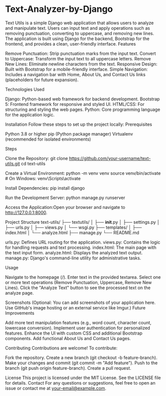 # Text-Analyzer-by-Django
Text Utils is a simple Django web application that allows users to analyze and manipulate text. Users can input text and apply operations such as removing punctuation, converting to uppercase, and removing new lines. The application is built using Django for the backend, Bootstrap for the frontend, and provides a clean, user-friendly interface.
Features

Remove Punctuation: Strip punctuation marks from the input text.
Convert to Uppercase: Transform the input text to all uppercase letters.
Remove New Lines: Eliminate newline characters from the text.
Responsive Design: Built with Bootstrap for a mobile-friendly interface.
Simple Navigation: Includes a navigation bar with Home, About Us, and Contact Us links (placeholders for future expansion).

Technologies Used

Django: Python-based web framework for backend development.
Bootstrap 5: Frontend framework for responsive and styled UI.
HTML/CSS: For structuring and styling the web pages.
Python: Core programming language for the application logic.

Installation
Follow these steps to set up the project locally:
Prerequisites

Python 3.8 or higher
pip (Python package manager)
Virtualenv (recommended for isolated environments)

Steps

Clone the Repository:
git clone https://github.com/your-username/text-utils.git
cd text-utils


Create a Virtual Environment:
python -m venv venv
source venv/bin/activate  # On Windows: venv\Scripts\activate


Install Dependencies:
pip install django


Run the Development Server:
python manage.py runserver


Access the Application:Open your browser and navigate to http://127.0.0.1:8000.


Project Structure
text-utils/
├── textutils/
│   ├── __init__.py
│   ├── settings.py
│   ├── urls.py
│   ├── views.py
│   └── wsgi.py
├── templates/
│   ├── index.html
│   └── analyze.html
├── manage.py
└── README.md


urls.py: Defines URL routing for the application.
views.py: Contains the logic for handling requests and text processing.
index.html: The main page with the text input form.
analyze.html: Displays the analyzed text output.
manage.py: Django's command-line utility for administrative tasks.

Usage

Navigate to the homepage (/).
Enter text in the provided textarea.
Select one or more text operations (Remove Punctuation, Uppercase, Remove New Lines).
Click the "Analyze Text" button to see the processed text on the analyze page.

Screenshots
(Optional: You can add screenshots of your application here. Use GitHub's image hosting or an external service like Imgur.)
Future Improvements

Add more text manipulation features (e.g., word count, character count, lowercase conversion).
Implement user authentication for personalized features.
Enhance the UI with custom CSS and additional Bootstrap components.
Add functional About Us and Contact Us pages.

Contributing
Contributions are welcome! To contribute:

Fork the repository.
Create a new branch (git checkout -b feature-branch).
Make your changes and commit (git commit -m "Add feature").
Push to the branch (git push origin feature-branch).
Create a pull request.

License
This project is licensed under the MIT License. See the LICENSE file for details.
Contact
For any questions or suggestions, feel free to open an issue or contact me at your-email@example.com.
